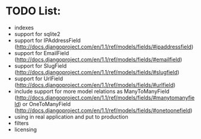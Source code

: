 
TODO List:
=========


* indexes 
* support for sqlite2
* support for IPAddressField (http://docs.djangoproject.com/en/1.1/ref/models/fields/#ipaddressfield)
* support for EmailField (http://docs.djangoproject.com/en/1.1/ref/models/fields/#emailfield)
* support for SlugField (http://docs.djangoproject.com/en/1.1/ref/models/fields/#slugfield)
* support for UrlField (http://docs.djangoproject.com/en/1.1/ref/models/fields/#urlfield)
* include support for more model relations as ManyToManyField (http://docs.djangoproject.com/en/1.1/ref/models/fields/#manytomanyfield)
  or OneToManyField (http://docs.djangoproject.com/en/1.1/ref/models/fields/#onetoonefield)
* using in real application and put to production
* filters 
* licensing
